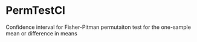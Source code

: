 # PermTestCI
 Confidence interval for Fisher-Pitman permutaiton test for the one-sample mean or difference in means
